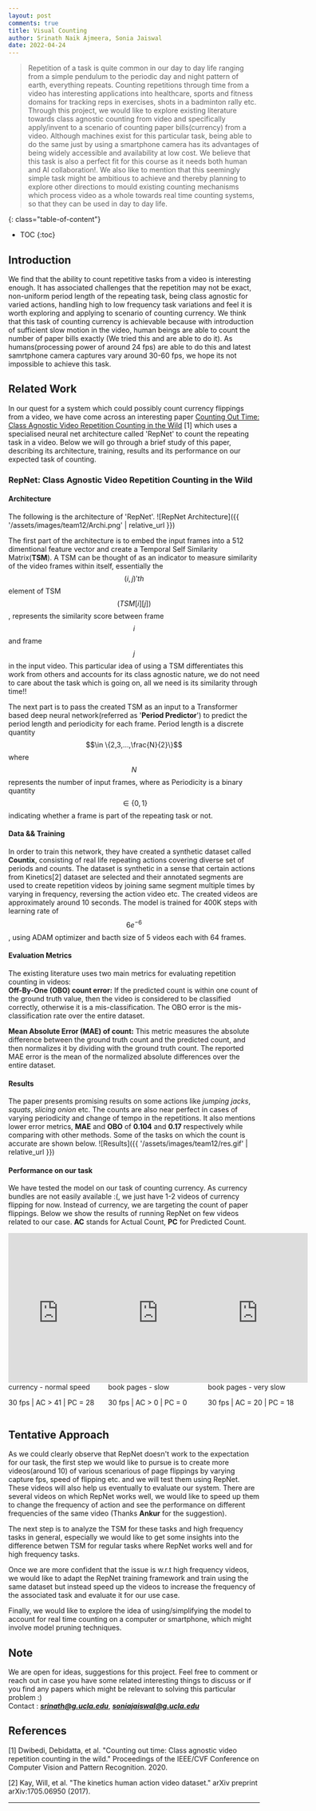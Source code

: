 ```yaml
---
layout: post
comments: true
title: Visual Counting
author: Srinath Naik Ajmeera, Sonia Jaiswal
date: 2022-04-24
---
```


> Repetition of a task is quite common in our day to day life ranging from a simple pendulum to the periodic day and night pattern of earth, everything repeats. Counting repetitions through time from a video has interesting applications into healthcare, sports and fitness domains for tracking reps in exercises, shots in a badminton rally etc. Through this project, we would like to explore existing literature towards class agnostic counting from video and specifically apply/invent to a scenario of counting paper bills(currency) from a video. Although machines exist for this particular task, being able to do the same just by using a smartphone camera has its advantages of being widely accessible and availability at low cost. We believe that this task is also a perfect fit for this course as it needs both human and AI collaboration!. We also like to mention that this seemingly simple task might be ambitious to achieve and thereby planning to explore other directions to mould existing counting mechanisms which process video as a whole towards real time counting systems, so that they can be used in day to day life.

<!--more-->
{: class="table-of-content"}
* TOC
{:toc}

## Introduction

We find that the ability to count repetitive tasks from a video is interesting enough. It has associated challenges that the repetition may not be exact, non-uniform period length of the repeating task, being class agnostic for varied actions, handling high to low frequency task variations and feel it is worth exploring and applying to scenario of counting currency. We think that this task of counting currency is achievable because with introduction of sufficient slow motion in the video, human beings are able to count the number of paper bills exactly (We tried this and are able to do it). As humans(processing power of around 24 fps) are able to do this and latest samrtphone camera captures vary around 30-60 fps, we hope its not impossible to achieve this task.   

## Related Work

In our quest for a system which could possibly count currency flippings from a video, we have come across an interesting paper [Counting Out Time: Class Agnostic Video Repetition Counting in the Wild](https://openaccess.thecvf.com/content_CVPR_2020/papers/Dwibedi_Counting_Out_Time_Class_Agnostic_Video_Repetition_Counting_in_the_CVPR_2020_paper.pdf) [1] which uses a specialised neural net architecture called 'RepNet' to count the repeating task in a video. Below we will go through a brief study of this paper, describing its architecture, training, results and its performance on our expected task of counting.

### RepNet: Class Agnostic Video Repetition Counting in the Wild

#### Architecture

The following is the architecture of 'RepNet'. 
  ![RepNet Architecture]({{ '/assets/images/team12/Archi.png' | relative_url }})
 

The first part of the architecture is to embed the input frames into a 512 dimentional feature vector and create a Temporal Self Similarity Matrix(**TSM**). A TSM can be thought of as an indicator to measure similarity of the video frames within itself, essentially the $$(i, j)'th$$ element of TSM $$(TSM[i][j])$$, represents the similarity score between frame $$i$$ and frame $$j$$ in the input video. This particular idea of using a TSM differentiates this work from others and accounts for its class agnostic nature, we do not need to care about the task which is going on, all we need is its similarity through time!!

The next part is to pass the created TSM as an input to a Transformer based deep neural network(referred as '**Period Predictor**') to predict the period length and periodicity for each frame. Period length is a discrete quantity $$\in \{2,3,...,\frac{N}{2}\}$$ where $$N$$ represents the number of input frames, where as Periodicity is a binary quantity $$\in \{0,1\}$$ indicating whether a frame is part of the repeating task or not.

#### Data && Training

In order to train this network, they have created a synthetic dataset called **Countix**, consisting of real life repeating actions covering diverse set of periods and counts. The dataset is synthetic in a sense that certain actions from Kinetics[2] dataset are selected and their annotated segments are used to create repetition videos by joining same segment multiple times by varying in frequency, reversing the action video etc. The created videos are approximately around 10 seconds. The model is trained for 400K steps with learning rate of $$6e^{-6}$$, using ADAM optimizer and bacth size of 5 videos each with 64 frames.

#### Evaluation Metrics

The existing literature uses two main metrics for evaluating repetition counting in videos:\
**Off-By-One (OBO) count error:** If the predicted count is within one count of the ground truth value, then the video is considered to be classified correctly, otherwise it is a mis-classification. The OBO error is the mis-classification rate over the entire dataset.

**Mean Absolute Error (MAE) of count:** This metric measures the absolute difference between the ground truth count and the predicted count, and then normalizes it by dividing with the ground truth count. The reported MAE error is the mean of the normalized absolute differences over the entire dataset.

#### Results

The paper presents promising results on some actions like *jumping jacks*, *squats*, *slicing onion* etc. The counts are also near perfect in cases of varying periodicity and change of tempo in the repetitions. It also mentions lower error metrics, **MAE** and **OBO** of **0.104** and **0.17** respectively while comparing with other methods. Some of the tasks on which the count is accurate are shown below.
  ![Results]({{ '/assets/images/team12/res.gif' | relative_url }})

#### Performance on our task

We have tested the model on our task of counting currency. As currency bundles are not easily available :(, we just have 1-2 videos of currency flipping for now. Instead of currency, we are targeting the count of paper flippings. Below we show the results of running RepNet on few videos related to our case. **AC** stands for Actual Count, **PC** for Predicted Count. 

<div style="width: 100%; display: table;">
    <div style="display: table-row; height: 100px;">
        <div style="display: table-cell; margin: 5;">
            <iframe width="200" height="300" src="https://www.youtube.com/embed/hklIYi-9ZPY" title="YouTube video player" frameborder="0" allow="accelerometer; autoplay; clipboard-write; encrypted-media; gyroscope; picture-in-picture" allowfullscreen></iframe>  
            <p style="margin: 0;">currency - normal speed</p>    
			<p>30 fps | AC > 41 | PC = 28</p>
        </div>
        <div style="display: table-cell; margin: 5;"> 
            <iframe width="200" height="300" src="https://www.youtube.com/embed/cptyDu-wREM" title="YouTube video player" frameborder="0" allow="accelerometer; autoplay; clipboard-write; encrypted-media; gyroscope; picture-in-picture" allowfullscreen></iframe>
            <p style="margin: 0;">book pages - slow</p>
			<p>30 fps | AC > 0 | PC = 0</p>
        </div>
        <div style="display: table-cell; margin: 5;"> 
            <iframe width="200" height="300" src="https://www.youtube.com/embed/lHKVVW-HnmU" title="YouTube video player" frameborder="0" allow="accelerometer; autoplay; clipboard-write; encrypted-media; gyroscope; picture-in-picture" allowfullscreen></iframe>
            <p style="margin: 0;">book pages - very slow</p>
			<p>30 fps | AC = 20 | PC = 18</p>
        </div>
    </div>
</div>

## Tentative Approach

As we could clearly observe that RepNet doesn't work to the expectation for our task, the first step we would like to pursue is to create more videos(around 10) of various scenarious of page flippings by varying capture fps, speed of flipping etc. and we will test them using RepNet. These videos will also help us eventually to evaluate our system. There are several videos on which RepNet works well, we would like to speed up them to change the frequency of action and see the performance on different frequencies of the same video (Thanks **Ankur** for the suggestion).

The next step is to analyze the TSM for these tasks and high frequency tasks in general, especially we would like to get some insights into the difference betwen TSM for regular tasks where RepNet works well and for high frequency tasks.

Once we are more confident that the issue is w.r.t high frequency videos, we would like to adapt the RepNet training framework and train using the same dataset but instead speed up the videos to increase the frequency of the associated task and evaluate it for our use case.

Finally, we would like to explore the idea of using/simplifying the model to account for real time counting on a computer or smartphone, which might involve model pruning techniques.

## Note

We are open for ideas, suggestions for this project. Feel free to comment or reach out in case you have some related interesting things to discuss or if you find any papers which might be relevant to solving this particular problem :)   
Contact : ***srinath@g.ucla.edu***, ***soniajaiswal@g.ucla.edu***   

## References

[1] Dwibedi, Debidatta, et al. "Counting out time: Class agnostic video repetition counting in the wild." Proceedings of the IEEE/CVF Conference on Computer Vision and Pattern Recognition. 2020.     

[2] Kay, Will, et al. "The kinetics human action video dataset." arXiv preprint arXiv:1705.06950 (2017).

---
